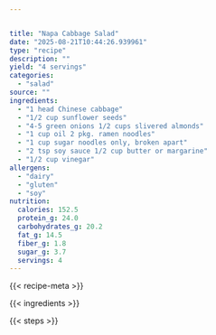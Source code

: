 ```yaml
---


title: "Napa Cabbage Salad"
date: "2025-08-21T10:44:26.939961"
type: "recipe"
description: ""
yield: "4 servings"
categories:
  - "salad"
source: ""
ingredients:
  - "1 head Chinese cabbage"
  - "1/2 cup sunflower seeds"
  - "4-5 green onions 1/2 cups slivered almonds"
  - "1 cup oil 2 pkg. ramen noodles"
  - "1 cup sugar noodles only, broken apart"
  - "2 tsp soy sauce 1/2 cup butter or margarine"
  - "1/2 cup vinegar"
allergens:
  - "dairy"
  - "gluten"
  - "soy"
nutrition:
  calories: 152.5
  protein_g: 24.0
  carbohydrates_g: 20.2
  fat_g: 14.5
  fiber_g: 1.8
  sugar_g: 3.7
  servings: 4
---
```


{{< recipe-meta >}}

{{< ingredients >}}

{{< steps >}}
